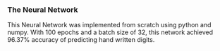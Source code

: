### The Neural Network
This Neural Network was implemented from scratch using python and numpy.
With 100 epochs and a batch size of 32, this network achieved 96.37% accuracy of predicting hand written digits.
